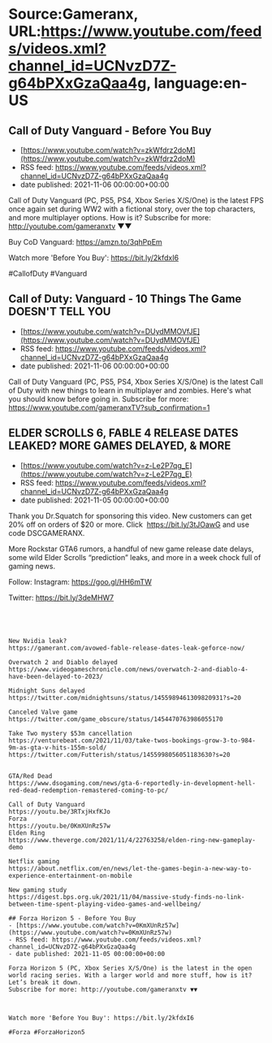 # Source:Gameranx, URL:https://www.youtube.com/feeds/videos.xml?channel_id=UCNvzD7Z-g64bPXxGzaQaa4g, language:en-US

## Call of Duty Vanguard - Before You Buy
 - [https://www.youtube.com/watch?v=zkWfdrz2doM](https://www.youtube.com/watch?v=zkWfdrz2doM)
 - RSS feed: https://www.youtube.com/feeds/videos.xml?channel_id=UCNvzD7Z-g64bPXxGzaQaa4g
 - date published: 2021-11-06 00:00:00+00:00

Call of Duty Vanguard (PC, PS5, PS4, Xbox Series X/S/One) is the latest FPS once again set during WW2 with a fictional story, over the top characters, and more multiplayer options. How is it? 
Subscribe for more: http://youtube.com/gameranxtv ▼▼

Buy CoD Vanguard: https://amzn.to/3qhPpEm

Watch more 'Before You Buy': https://bit.ly/2kfdxI6

#CallofDuty #Vanguard

## Call of Duty: Vanguard - 10 Things The Game DOESN'T TELL YOU
 - [https://www.youtube.com/watch?v=DUydMMOVfJE](https://www.youtube.com/watch?v=DUydMMOVfJE)
 - RSS feed: https://www.youtube.com/feeds/videos.xml?channel_id=UCNvzD7Z-g64bPXxGzaQaa4g
 - date published: 2021-11-06 00:00:00+00:00

Call of Duty Vanguard (PC, PS5, PS4, Xbox Series X/S/One) is the latest Call of Duty with new things to learn in multiplayer and zombies. Here's what you should know before going in.
Subscribe for more: https://www.youtube.com/gameranxTV?sub_confirmation=1

## ELDER SCROLLS 6, FABLE 4 RELEASE DATES LEAKED? MORE GAMES DELAYED, & MORE
 - [https://www.youtube.com/watch?v=z-Le2P7qg_E](https://www.youtube.com/watch?v=z-Le2P7qg_E)
 - RSS feed: https://www.youtube.com/feeds/videos.xml?channel_id=UCNvzD7Z-g64bPXxGzaQaa4g
 - date published: 2021-11-05 00:00:00+00:00

Thank you Dr.Squatch for sponsoring this video. New customers can get 20% off on orders of $20 or more. Click  https://bit.ly/3tJOawG and use code DSCGAMERANX.

More Rockstar GTA6 rumors, a handful of new game release date delays, some wild Elder Scrolls “prediction” leaks, and more in a week chock full of gaming news.


Follow:
 Instagram: https://goo.gl/HH6mTW​​​​​​​

Twitter: https://bit.ly/3deMHW7​​​​​​​




 ~~~~STORIES~~~~




New Nvidia leak?
https://gamerant.com/avowed-fable-release-dates-leak-geforce-now/

Overwatch 2 and Diablo delayed
https://www.videogameschronicle.com/news/overwatch-2-and-diablo-4-have-been-delayed-to-2023/

Midnight Suns delayed 
https://twitter.com/midnightsuns/status/1455989461309820931?s=20

Canceled Valve game
https://twitter.com/game_obscure/status/1454470763986055170

Take Two mystery $53m cancellation
https://venturebeat.com/2021/11/03/take-twos-bookings-grow-3-to-984-9m-as-gta-v-hits-155m-sold/
https://twitter.com/Futterish/status/1455998056051183630?s=20


GTA/Red Dead
https://www.dsogaming.com/news/gta-6-reportedly-in-development-hell-red-dead-redemption-remastered-coming-to-pc/

Call of Duty Vanguard
https://youtu.be/3RTxjHxfKJo
Forza
https://youtu.be/0KmXUnRz57w
Elden Ring
https://www.theverge.com/2021/11/4/22763258/elden-ring-new-gameplay-demo

Netflix gaming
https://about.netflix.com/en/news/let-the-games-begin-a-new-way-to-experience-entertainment-on-mobile

New gaming study
https://digest.bps.org.uk/2021/11/04/massive-study-finds-no-link-between-time-spent-playing-video-games-and-wellbeing/

## Forza Horizon 5 - Before You Buy
 - [https://www.youtube.com/watch?v=0KmXUnRz57w](https://www.youtube.com/watch?v=0KmXUnRz57w)
 - RSS feed: https://www.youtube.com/feeds/videos.xml?channel_id=UCNvzD7Z-g64bPXxGzaQaa4g
 - date published: 2021-11-05 00:00:00+00:00

Forza Horizon 5 (PC, Xbox Series X/S/One) is the latest in the open world racing series. With a larger world and more stuff, how is it? Let’s break it down.
Subscribe for more: http://youtube.com/gameranxtv ▼▼



Watch more 'Before You Buy': https://bit.ly/2kfdxI6

#Forza #ForzaHorizon5

